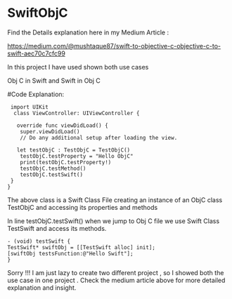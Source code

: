 # SwiftObjC

Find the Details explanation here in my Medium Article :

https://medium.com/@mushtaque87/swift-to-objective-c-objective-c-to-swift-aec70c7cfc99



In this project I have used shown both use cases 


Obj C in Swift 
and 
Swift in Obj C



#Code Explanation:

     import UIKit
      class ViewController: UIViewController {

       override func viewDidLoad() {
        super.viewDidLoad()
        // Do any additional setup after loading the view.
        
       let testObjC : TestObjC = TestObjC()
        testObjC.testProperty = "Hello ObjC"
        print(testObjC.testProperty!)
        testObjC.testMethod()  
        testObjC.testSwift()
     }
    }


The above class is a Swift Class File creating an  instance of an ObjC class TestObjC and accessing its properties and methods 

In line testObjC.testSwift()  when we jump to Obj C file we use Swift Class TestSwift and access its methods. 

    - (void) testSwift {
    TestSwift* swiftObj = [[TestSwift alloc] init];
    [swiftObj testsFunction:@"Hello Swift"];
    }


Sorry !!! I am just lazy to create two different project , so I showed both  the use case in one project . Check the medium article above for  more detailed explanation and insight. 
